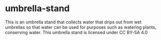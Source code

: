 # umbrella-stand
This is an umbrella stand that collects water that drips out from wet umbrellas so that water can be used for purposes such as watering plants, conserving water. This umbrella stand is licensed under CC BY-SA 4.0
